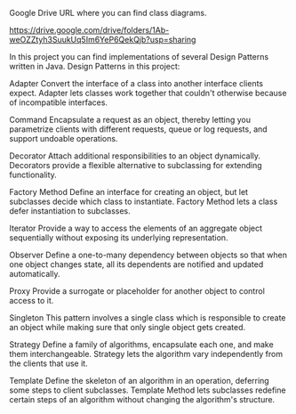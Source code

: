 Google Drive URL where you can find class diagrams.

https://drive.google.com/drive/folders/1Ab-weOZZtyh3SuukUq5Im6YeP6QekQjb?usp=sharing

In this project you can find implementations of several Design Patterns written in Java. 
Design Patterns in this project:

Adapter
Convert the interface of a class into another interface clients expect. Adapter lets classes work together that couldn't otherwise because of incompatible interfaces.

Command
Encapsulate a request as an object, thereby letting you parametrize clients with different requests, queue or log requests, and support undoable operations.

Decorator
Attach additional responsibilities to an object dynamically. Decorators provide a flexible alternative to subclassing for extending functionality.

Factory Method
Define an interface for creating an object, but let subclasses decide which class to instantiate. Factory Method lets a class defer instantiation to subclasses.

Iterator
Provide a way to access the elements of an aggregate object sequentially without exposing its underlying representation.

Observer
Define a one-to-many dependency between objects so that when one object changes state, all its dependents are notified and updated automatically.

Proxy
Provide a surrogate or placeholder for another object to control access to it.

Singleton
This pattern involves a single class which is responsible to create an object while making sure that only single object gets created.

Strategy
Define a family of algorithms, encapsulate each one, and make them interchangeable. Strategy lets the algorithm vary independently from the clients that use it.

Template
Define the skeleton of an algorithm in an operation, deferring some steps to client subclasses. Template Method lets subclasses redefine certain steps of an algorithm without changing the algorithm's structure.
